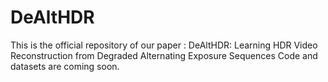 # DeAltHDR
This is the official repository of our paper : DeAltHDR: Learning HDR Video Reconstruction from Degraded Alternating Exposure Sequences 
Code and datasets are coming soon.
